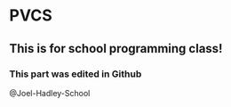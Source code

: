 # PVCS

## This is for school programming class!

### This part was edited in Github

@Joel-Hadley-School